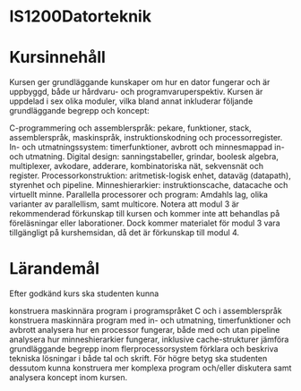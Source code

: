 # IS1200Datorteknik
# Kursinnehåll
Kursen ger grundläggande kunskaper om hur en dator fungerar och är uppbyggd, både ur hårdvaru- och programvaruperspektiv. Kursen är uppdelad i sex olika moduler, vilka bland annat inkluderar följande grundläggande begrepp och koncept:

C-programmering och assemblerspråk: pekare, funktioner, stack, assemblerspråk, maskinspråk, instruktionskodning och processorregister.
In- och utmatningssystem: timerfunktioner, avbrott och minnesmappad in- och utmatning.
Digital design: sanningstabeller, grindar, boolesk algebra, multiplexer, avkodare, adderare, kombinatoriska nät, sekvensnät och register.
Processorkonstruktion: aritmetisk-logisk enhet, dataväg (datapath), styrenhet och pipeline.
Minneshierarkier: instruktionscache, datacache och virtuellt minne.
Parallella processorer och program: Amdahls lag, olika varianter av parallellism, samt multicore.
Notera att modul 3 är rekommenderad förkunskap till kursen och kommer inte att behandlas på föreläsningar eller laborationer. Dock kommer materialet för modul 3 vara tillgängligt på kurshemsidan, då det är förkunskap till modul 4.


# Lärandemål
Efter godkänd kurs ska studenten kunna

konstruera maskinnära program i programspråket C och i assemblerspråk
konstruera maskinnära program med in- och utmatning, timerfunktioner och avbrott
analysera hur en processor fungerar, både med och utan pipeline
analysera hur minneshierarkier fungerar, inklusive cache-strukturer
jämföra grundläggande begrepp inom flerprocessorsystem
förklara och beskriva tekniska lösningar i både tal och skrift. 
För högre betyg ska studenten dessutom kunna konstruera mer komplexa program och/eller diskutera samt analysera koncept inom kursen.
